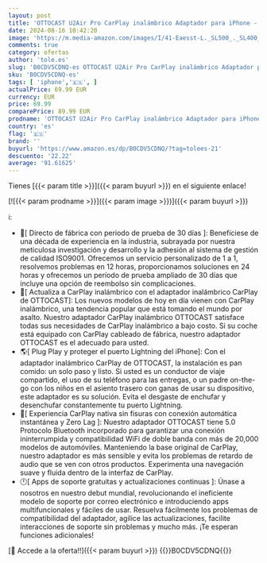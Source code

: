 ```yaml
---
layout: post
title: 'OTTOCAST U2Air Pro CarPlay inalámbrico Adaptador para iPhone - más Reciente Dongle CarPlay cableado a inalámbrico - Baja latencia  Plug and Play  actualización en línea'
date: 2024-08-16 10:42:20
image: 'https://m.media-amazon.com/images/I/41-Eaesst-L._SL500_._SL400_.jpg'
comments: true
category: ofertas
author: 'tole.es'
slug: 'B0CDV5CDNQ-es OTTOCAST U2Air Pro CarPlay inalámbrico Adaptador para...'
sku: 'B0CDV5CDNQ-es'
tags: [ 'iphone','🇪🇸', ]
actualPrice: 69.99 EUR
currency: EUR
price: 69.99
comparePrice: 89.99 EUR
prodname: 'OTTOCAST U2Air Pro CarPlay inalámbrico Adaptador para iPhone - más Reciente Dongle CarPlay cableado a inalámbrico - Baja latencia  Plug and Play  actualización en línea'
country: 'es'
flag: '🇪🇸'
brand: ''
buyurl: 'https://www.amazon.es/dp/B0CDV5CDNQ/?tag=tolees-21'
descuento: '22.22'
average: '91.61625'
---
```


Tienes [{{< param title >}}]({{< param buyurl >}}) en el siguiente enlace!

[![{{< param prodname >}}]({{< param image >}})]({{< param buyurl >}})

ℹ️:

- 🚩[ Directo de fábrica con periodo de prueba de 30 días ]: Benefíciese de una década de experiencia en la industria, subrayada por nuestra meticulosa investigación y desarrollo y la adhesión al sistema de gestión de calidad ISO9001. Ofrecemos un servicio personalizado de 1 a 1, resolvemos problemas en 12 horas, proporcionamos soluciones en 24 horas y ofrecemos un período de prueba ampliado de 30 días que incluye una opción de reembolso sin complicaciones.
- 🚖[ Actualiza a CarPlay inalámbrico con el adaptador inalámbrico CarPlay de OTTOCAST]: Los nuevos modelos de hoy en día vienen con CarPlay inalámbrico, una tendencia popular que está tomando el mundo por asalto. Nuestro adaptador CarPlay inalámbrico OTTOCAST satisface todas sus necesidades de CarPlay inalámbrico a bajo costo. Si su coche está equipado con CarPlay cableado de fábrica, nuestro adaptador OTTOCAST es el adecuado para usted.
- 🌎[ Plug Play y proteger el puerto Lightning del iPhone]: Con el adaptador inalámbrico CarPlay de OTTOCAST, la instalación es pan comido: un solo paso y listo. Si usted es un conductor de viaje compartido, el uso de su teléfono para las entregas, o un padre on-the-go con los niños en el asiento trasero con ganas de usar su dispositivo, este adaptador es su solución. Evita el desgaste de enchufar y desenchufar constantemente tu puerto Lightning.
- 🚀[ Experiencia CarPlay nativa sin fisuras con conexión automática instantánea y Zero Lag ]: Nuestro adaptador OTTOCAST tiene 5.0 Protocolo Bluetooth incorporado para garantizar una conexión ininterrumpida y compatibilidad WiFi de doble banda con más de 20,000 modelos de automóviles. Manteniendo la base original de CarPlay, nuestro adaptador es más sensible y evita los problemas de retardo de audio que se ven con otros productos. Experimenta una navegación suave y fluida dentro de la interfaz de CarPlay.
- 🕛[ Apps de soporte gratuitas y actualizaciones continuas ]: Únase a nosotros en nuestro debut mundial, revolucionando el ineficiente modelo de soporte por correo electrónico e introduciendo apps multifuncionales y fáciles de usar. Resuelva fácilmente los problemas de compatibilidad del adaptador, agilice las actualizaciones, facilite interacciones de soporte sin problemas y mucho más. ¡Te esperan funciones adicionales!

[🛒 Accede a la oferta!!]({{< param buyurl >}})
{{<world>}}B0CDV5CDNQ{{</world>}}
